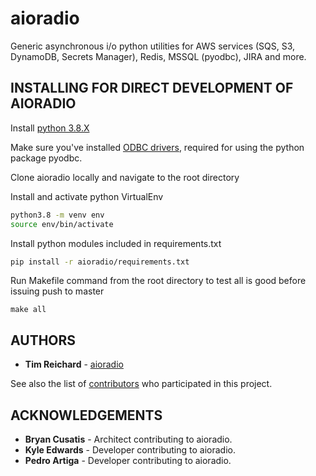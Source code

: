 # aioradio
Generic asynchronous i/o python utilities for AWS services (SQS, S3, DynamoDB, Secrets Manager), Redis, MSSQL (pyodbc), JIRA and more.

## INSTALLING FOR DIRECT DEVELOPMENT OF AIORADIO

Install [python 3.8.X](https://www.python.org/downloads/)

Make sure you've installed [ODBC drivers](https://docs.microsoft.com/en-us/sql/connect/python/pyodbc/step-1-configure-development-environment-for-pyodbc-python-development?view=sql-server-ver15), required for using the python package pyodbc.

Clone aioradio locally and navigate to the root directory

Install and activate python VirtualEnv
```bash
python3.8 -m venv env
source env/bin/activate
```

Install python modules included in requirements.txt
```bash
pip install -r aioradio/requirements.txt
```

Run Makefile command from the root directory to test all is good before issuing push to master
```
make all
```

## AUTHORS

* **Tim Reichard** - [aioradio](https://github.com/nrccua/aioradio)

See also the list of [contributors](https://github.com/nrccua/aioradio/graphs/contributors) who participated in this project.

## ACKNOWLEDGEMENTS

* **Bryan Cusatis** - Architect contributing to aioradio.
* **Kyle Edwards** - Developer contributing to aioradio.
* **Pedro Artiga** - Developer contributing to aioradio.
